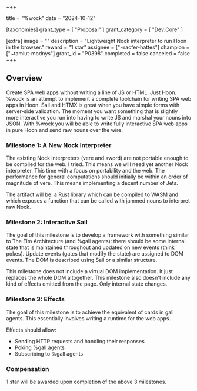 +++

title = "%wock"
date = "2024-10-12"

[taxonomies]
grant_type = [ "Proposal" ]
grant_category = [ "Dev:Core" ]

[extra]
image = ""
description = "Lightweight Nock interpreter to run Hoon in the browser."
reward = "1 star"
assignee = ["~racfer-hattes"]
champion = ["~tamlut-modnys"]
grant_id = "P0398"
completed = false
canceled = false
+++

## Overview

Create SPA web apps without writing a line of JS or HTML. Just Hoon. %wock is an attempt to implement a complete toolchain for writing SPA web apps in Hoon. Sail and HTMX is great when you have simple forms with server-side validation. The moment you want something that is slightly more interactive you run into having to write JS and marshal your nouns into JSON. With %wock you will be able to write fully interactive SPA web apps in pure Hoon and send raw nouns over the wire.

### Milestone 1: A New Nock Interpreter

The existing Nock interpreters (vere and sword) are not portable enough to be compiled for the web. I tried. This means we will need yet another Nock interpreter. This time with a focus on portability and the web. The performance for general computations should initially be within an order of magnitude of vere. This means implementing a decent number of Jets.

The artifact will be: a Rust library which can be compiled to WASM and which exposes a function that can be called with jammed nouns to interpret raw Nock.

### Milestone 2: Interactive Sail

The goal of this milestone is to develop a framework with something similar to The Elm Architecture (and %gall agents): there should be some internal state that is maintained throughout and updated on new events (think pokes). Update events (gates that modify the state) are assigned to DOM events. The DOM is described using Sail or a similar structure.

This milestone does not include a virtual DOM implementation. It just replaces the whole DOM altogether. This milestone also doesn't include any kind of effects emitted from the page. Only internal state changes.

### Milestone 3: Effects

The goal of this milestone is to achieve the equivalent of cards in gall agents. This essentially involves writing a runtime for the web apps.

Effects should allow:

* Sending HTTP requests and handling their responses
* Poking %gall agents
* Subscribing to %gall agents

### Compensation

1 star will be awarded upon completion of the above 3 milestones.
